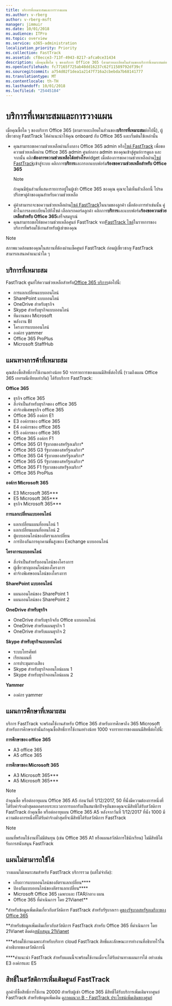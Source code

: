 ```yaml
---
title: บริการที่เหมาะสมและการวางแผน
ms.author: v-rberg
author: v-rberg-msft
manager: jimmuir
ms.date: 10/01/2018
ms.audience: ITPro
ms.topic: overview
ms.service: o365-administration
localization_priority: Priority
ms.collection: FastTrack
ms.assetid: cf8ecce3-713f-4943-8217-afca0ce31434
description: เมื่อคุณซื้อใด ๆ ของบริการ Office 365 (ตามรายละเอียดในส่วนของบริการที่เหมาะสมต่อไปนี้), ผู้เชี่ยวชาญ FastTrack ให้คำแนะนำให้คุณ onboard กับ Office 365 และเริ่มต้นใช้เหล่านั้น
ms.openlocfilehash: fc77165f725ab48dd16237c62f11589792df39cf
ms.sourcegitcommit: a754d02f1dea1a2147f716a2cbebda7b68141777
ms.translationtype: MT
ms.contentlocale: th-TH
ms.lasthandoff: 10/01/2018
ms.locfileid: "25445184"
---
```

# <a name="eligible-services-and-plans"></a>บริการที่เหมาะสมและการวางแผน

เมื่อคุณซื้อใด ๆ ของบริการ Office 365 (ตามรายละเอียดในส่วนของ**บริการที่เหมาะสม**ต่อไปนี้), ผู้เชี่ยวชาญ FastTrack ให้คำแนะนำให้คุณ onboard กับ Office 365 และเริ่มต้นใช้เหล่านั้น 
  
- คุณสามารถขอความช่วยเหลือผ่านกึ่งกลาง Office 365 admin หรือ[ไซต์ FastTrack](https://go.microsoft.com/fwlink/?linkid=780698) เพื่อขอความช่วยเหลือผ่าน Office 365 admin ศูนย์กลาง admin ของคุณเข้าสู่ศูนย์การดูแล และจากนั้น คลิก**ต้องการความช่วยเหลือได้อย่างไร**widget เมื่อต้องการขอความช่วยเหลือผ่าน[ไซต์ FastTrack](https://go.microsoft.com/fwlink/?linkid=780698)เข้าสู่ระบบ คลิกการ**บริการ**และกรอกแบบฟอร์ม**ร้องขอความช่วยเหลือสำหรับ Office 365**   
    > [!NOTE]
    >  ถ้าคุณมีหุ้นส่วนที่แสดงรายการอยู่ในผู้เช่า Office 365 ของคุณ คุณจะไม่เห็นตัวเลือกนี้ โปรดปรึกษาคู่ค้าของคุณสำหรับความช่วยเหลือ 
- คู่ค้าสามารถจะขอความช่วยเหลือผ่าน[ไซต์ FastTrack](https://go.microsoft.com/fwlink/?linkid=780698)ในนามของลูกค้า เมื่อต้องการทำเช่นนั้น คู่ค้าในการลงทะเบียนไปยังไซต์ เลือกเรกคอร์ดลูกค้า คลิกการ**บริการ**และแบบฟอร์ม**ร้องขอความช่วยเหลือสำหรับ Office 365**เสร็จสมบูรณ์ 
- คุณสามารถขอให้ขอความช่วยเหลือศูนย์ FastTrack จาก[FastTrack ไซต์](https://go.microsoft.com/fwlink/?linkid=780698)ในรายการของบริการที่พร้อมใช้งานสำหรับผู้เช่าของคุณ 
> [!NOTE]
> สภาพแวดล้อมของคุณในสถานที่ต้องผ่านเช็คศูนย์ FastTrack ก่อนผู้เชี่ยวชาญ FastTrack สามารถเสนอคำแนะนำใด ๆ 
  
## <a name="eligible-services"></a>บริการที่เหมาะสม

FastTrack ศูนย์ให้ความช่วยเหลือสำหรับ[Office 365 บริการ](https://go.microsoft.com/fwlink/?linkid=2005429)ต่อไปนี้:
  
- การแลกเปลี่ยนแบบออนไลน์
- SharePoint แบบออนไลน์
- OneDrive สำหรับธุรกิจ
- Skype สำหรับธุรกิจแบบออนไลน์
- ทีมงานของ Microsoft
- พลังงาน BI
- โครงการแบบออนไลน์
- องค์กร yammer 
- Office 365 ProPlus
- Microsoft StaffHub
    
## <a name="eligible-commercial-plans"></a>แผนทางการค้าที่เหมาะสม

คุณต้องซื้อสิทธิ์การใช้งานอย่างน้อย 50 จากรายการของแผนมีสิทธิ์ต่อไปนี้ (รวมถึงแผน Office 365 เยอรมนีเทียบเท่ากัน) ได้รับบริการ FastTrack:
  
 **Office 365**
  
- ธุรกิจ office 365  
- สิ่งจำเป็นสำหรับธุรกิจของ office 365  
- ค่าจ้างพิเศษธุรกิจ office 365
- Office 365 องค์กร E1
- E3 องค์กรของ office 365
- E4 องค์กรของ office 365  
- E5 องค์กรของ office 365
- Office 365 องค์กร F1
- Office 365 G1 รัฐบาลของสหรัฐอเมริกา\*
- Office 365 G3 รัฐบาลของสหรัฐอเมริกา\*
- Office 365 G4 รัฐบาลของสหรัฐอเมริกา\*
- Office 365 G5 รัฐบาลของสหรัฐอเมริกา\* 
- Office 365 F1 รัฐบาลของสหรัฐอเมริกา\*
- Office 365 ProPlus
    
 **องค์กร Microsoft 365**
  
- E3 Microsoft 365\*\*\*
- E5 Microsoft 365\*\*\*
- ธุรกิจ Microsoft 365\*\*\*
    
 **การแลกเปลี่ยนแบบออนไลน์**
  
- แลกเปลี่ยนแผนที่ออนไลน์ 1
- แลกเปลี่ยนแผนที่ออนไลน์ 2 
- ตู้แบบออนไลน์ของอัตราแลกเปลี่ยน
- การป้องกันการคุกคามขั้นสูงของ Exchange แบบออนไลน์
    
 **โครงการแบบออนไลน์**
  
- สิ่งจำเป็นสำหรับออนไลน์ของโครงการ  
- ผู้เชี่ยวชาญออนไลน์ของโครงการ
- ค่าจ้างพิเศษออนไลน์ของโครงการ
    
 **SharePoint แบบออนไลน์**
  
- แผนออนไลน์ของ SharePoint 1
- แผนออนไลน์ของ SharePoint 2
    
 **OneDrive สำหรับธุรกิจ**
  
- OneDrive สำหรับธุรกิจกับ Office แบบออนไลน์ 
- OneDrive สำหรับแผนธุรกิจ 1
- OneDrive สำหรับแผนธุรกิจ 2
    
 **Skype สำหรับธุรกิจแบบออนไลน์**
  
-  ระบบโทรศัพท์ 
-  เรียกแผนที่ 
-  การประชุมทางเสียง 
-  Skype สำหรับธุรกิจออนไลน์แผน 1  
-  Skype สำหรับธุรกิจออนไลน์แผน 2
    
 **Yammer**
  
- องค์กร yammer
    
## <a name="eligible-education-plans"></a>แผนการศึกษาที่เหมาะสม

บริการ FastTrack จะพร้อมใช้งานสำหรับ Office 365 สำหรับการศึกษาถึง 365 Microsoft สำหรับการศึกษาเท่านั้นถ้าคุณซื้อสิทธิ์การใช้งานอย่างน้อย 1000 จากรายการของแผนมีสิทธิ์ต่อไปนี้:
  
 **การศึกษาของ office 365**
  
- A3 office 365
- A5 office 365
    
 **การศึกษาของ Microsoft 365**
  
- A3 Microsoft 365\*\*\*
- A5 Microsoft 365\*\*\*
    
> [!NOTE]
> ถ้าคุณซื้อ หรือต่ออายุแผน Office 365 A5 ก่อนวันที่ 1/12/2017, 50 ที่นั่งมีความต้องการหนึ่งที่ได้รับค่าจ้างต่ำสุดตลอดรอบระยะเวลาการบอกรับเป็นสมาชิกปัจจุบันของคุณจะมีสิทธิได้รับสวัสดิการ FastTrack ถ้าคุณซื้อ หรือต่ออายุแผน Office 365 A5 หลังจากวันที่ 1/12/2017 ที่นั่ง 1000 มีความต้องการหนึ่งที่ได้รับค่าจ้างต่ำสุดที่จะมีสิทธิได้รับสวัสดิการ FastTrack 
  
> [!NOTE]
> แผนที่พร้อมใช้งานที่ไม่มีต้นทุน (เช่น Office 365 A1 หรือแผนสวัสดิการใช้นักเรียน) ไม่มีสิทธิได้รับการสนับสนุน FastTrack 
  
## <a name="ineligible-plans"></a>แผนไม่สามารถใช้ได้

วางแผนไม่เหมาะสมสำหรับ FastTrack บริการรวม (แต่ไม่จำกัด):
  
- เก็บถาวรแบบออนไลน์ของอัตราแลกเปลี่ยน\*\*\*\*
- ป้องกันแบบออนไลน์ของอัตราแลกเปลี่ยน\*\*\*\*
- Microsoft Office 365 เฉพาะและ ITAR/กลาง แผน
- Office 365 ที่ดำเนินการ โดย 21Vianet\*\*
    
\*สำหรับข้อมูลเพิ่มเติมเกี่ยวกับสวัสดิการ FastTrack สำหรับรัฐบาลเรา ดู[ของรัฐบาลสหรัฐอเมริกาของ Office 365](https://aka.ms/aboutgovcloud)
  
\*\*สำหรับข้อมูลเพิ่มเติมเกี่ยวกับสวัสดิการ FastTrack สำหรับ Office 365 ที่ดำเนินการ โดย 21Vianet ติดต่อ[สนับสนุน 21Vianet](https://go.microsoft.com/fwlink/?linkid=852156)
  
\*\*\*พร้อมใช้งานเฉพาะสำหรับบริการ cloud FastTrack สิทธิ์และลักษณะการทำงานที่อธิบายไว้ในคำอธิบายของสวัสดิการนี้
  
\*\*\*\*คำแนะนำ FastTrack สำหรับแผนนี้จะพร้อมใช้งานเมื่อจะได้รับผ่านทางแผนการได้ อย่างเช่น E3 องค์กรและ E5
  
## <a name="fasttrack-center-additional-benefit-eligibility"></a>สิทธิ์ในสวัสดิการเพิ่มเติมศูนย์ FastTrack

ลูกค้าที่ซื้อสิทธิ์การใช้งาน 20000 สำหรับผู้เช่า Office 365 มีสิทธิ์ได้รับบริการเพิ่มเติมจากศูนย์ FastTrack สำหรับข้อมูลเพิ่มเติม ดู[ภาคผนวก B - FastTrack ประโยชน์เพิ่มเติมของศูนย์](O365-fasttrack-additional-benefits.md)
  

  

